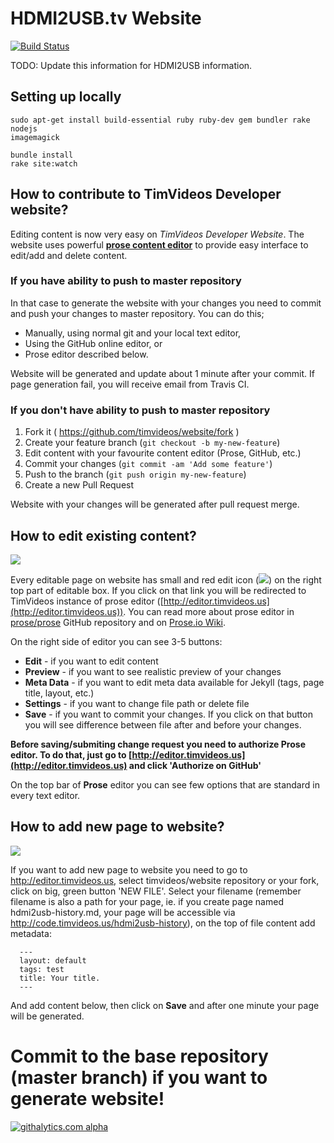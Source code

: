 # HDMI2USB.tv Website

[![Build Status](https://travis-ci.org/timvideos/hdmi2usb.tv.svg?branch=master)](https://travis-ci.org/timvideos/hdmi2usb.tv)

TODO: Update this information for HDMI2USB information.

## Setting up locally

```
sudo apt-get install build-essential ruby ruby-dev gem bundler rake nodejs
imagemagick

bundle install
rake site:watch
```

## How to contribute to TimVideos Developer website?

Editing content is now very easy on _TimVideos Developer Website_. The website uses powerful [**prose content editor**](prose.io) to provide easy interface to edit/add and delete content.

### If you have ability to push to master repository

In that case to generate the website with your changes you need to commit and push your changes to master repository. You can do this;
 * Manually, using normal git and your local text editor,
 * Using the GitHub online editor, or
 * Prose editor described below.

Website will be generated and update about 1 minute after your commit. If page generation fail, you will receive email from Travis CI.

### If you don't have ability to push to master repository

1. Fork it ( <https://github.com/timvideos/website/fork> )
2. Create your feature branch (`git checkout -b my-new-feature`)
3. Edit content with your favourite content editor (Prose, GitHub, etc.)
4. Commit your changes (`git commit -am 'Add some feature'`)
5. Push to the branch (`git push origin my-new-feature`)
6. Create a new Pull Request

Website with your changes will be generated after pull request merge.

## How to edit existing content?

![](http://drive.google.com/uc?export=view&id=0B01dRm0dflH1U3gydHhQclNzdWc)

Every editable page on website has small and red edit icon (![](http://drive.google.com/uc?export=view&id=0B01dRm0dflH1TzQxRnM3RnlyZ1U)) on the right top part of editable box. If you click on that link you will be redirected to TimVideos instance of prose editor ([http://editor.timvideos.us](http://editor.timvideos.us)). You can read more about prose editor in [prose/prose](http://github.com/prose/prose) GitHub repository and on [Prose.io Wiki](https://github.com/prose/prose/wiki).

On the right side of editor you can see 3-5 buttons:
- **Edit** - if you want to edit content
- **Preview** - if you want to see realistic preview of your changes
- **Meta Data** - if you want to edit meta data available for Jekyll (tags, page title, layout, etc.)
- **Settings** - if you want to change file path or delete file
- **Save** - if you want to commit your changes. If you click on that button you will see difference between file after and before your changes.

**Before saving/submiting change request you need to authorize Prose editor. To do that, just go to [http://editor.timvideos.us](http://editor.timvideos.us) and click 'Authorize on GitHub'**

On the top bar of **Prose** editor you can see few options that are standard in every text editor.

## How to add new page to website?

![](http://drive.google.com/uc?export=view&id=0B01dRm0dflH1eEthUldnNFl4Ym8)

If you want to add new page to website you need to go to <http://editor.timvideos.us>, select timvideos/website repository or your fork, click on big, green button 'NEW FILE'.
Select your filename (remember filename is also a path for your page, ie. if you create page named hdmi2usb-history.md, your page will be accessible via http://code.timvideos.us/hdmi2usb-history), on the top of file content add metadata:

      ---
      layout: default
      tags: test
      title: Your title.
      ---

And add content below, then click on **Save** and after one minute your page will be generated.

# Commit to the base repository (master branch) if you want to generate website!

[![githalytics.com alpha](https://cruel-carlota.pagodabox.com/9f3b89d7feac43bbbd791b9313d2e7e3 "githalytics.com")](http://githalytics.com/github.com/timvideos)
